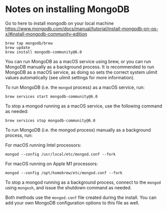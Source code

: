 # Notes on installing MongoDB

Go to here to install mongodb on your local machine
https://www.mongodb.com/docs/manual/tutorial/install-mongodb-on-os-x/#install-mongodb-community-edition

```
brew tap mongodb/brew
brew update
brew install mongodb-community@6.0
```

You can run MongoDB as a macOS service using brew, or you can run MongoDB manually as a background process. It is recommended to run MongoDB as a macOS service, as doing so sets the correct system ulimit values automatically (see ulimit settings for more information).

To run MongoDB (i.e. the `mongod` process) as a macOS service, run:

`brew services start mongodb-community@6.0`

To stop a mongod running as a macOS service, use the following command as needed:

`brew services stop mongodb-community@6.0`

To run MongoDB (i.e. the mongod process) manually as a background process, run:

For macOS running Intel processors:

`mongod --config /usr/local/etc/mongod.conf --fork`

For macOS running on 
Apple M1 processors:

`mongod --config /opt/homebrew/etc/mongod.conf --fork`

To stop a mongod running as a background process, connect to the `mongod` using 
`mongosh`, and issue the shutdown command as needed.

Both methods use the `mongod.conf` file created during the install. You can add your own MongoDB configuration options to this file as well.